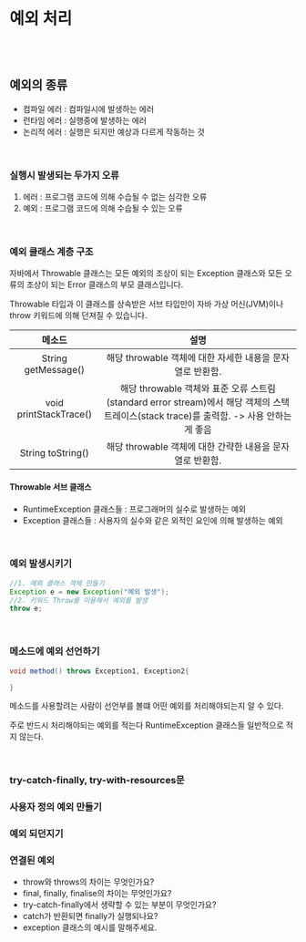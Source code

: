 # 예외 처리

<br/>

<br/>

 ## 예외의 종류

- 컴파일 에러 : 컴파일시에 발생하는 에러 
- 런타임 에러 : 실행중에 발생하는 에러
- 논리적 에러 : 실행은 되지만 예상과 다르게 작동하는 것

<br/>

### 실행시  발생되는 두가지 오류

1. 에러 : 프로그램 코드에 의해 수습될 수 없는 심각한 오류
2. 예외 : 프로그램 코드에 의해 수습될 수 있는 오류

<br/>

### 예외 클래스 계층 구조

자바에서 Throwable 클래스는 모든 예외의 조상이 되는 Exception 클래스와 모든 오류의 조상이 되는 Error 클래스의 부모 클래스입니다.

Throwable 타입과 이 클래스를 상속받은 서브 타입만이 자바 가상 머신(JVM)이나 throw 키워드에 의해 던져질 수 있습니다.

|         메소드         |                             설명                             |
| :--------------------: | :----------------------------------------------------------: |
|  String getMessage()   |  해당 throwable 객체에 대한 자세한 내용을 문자열로 반환함.   |
| void printStackTrace() | 해당 throwable 객체와 표준 오류 스트림(standard error stream)에서 해당 객체의 스택 트레이스(stack trace)를 출력함. -> 사용 안하는게 좋음 |
|   String toString()    |  해당 throwable 객체에 대한 간략한 내용을 문자열로 반환함.   |

#### Throwable 서브 클래스

- RuntimeException 클래스들 : 프로그래머의 실수로 발생하는 예외
- Exception 클래스들 : 사용자의 실수와 같은 외적인 요인에 의해 발생하는 예외

<br/>

### 예외 발생시키기

```java
//1. 예외 클래스 객체 만들기
Exception e = new Exception("예외 발생");
//2. 키워드 Throw를 이용해서 예외를 발생
throw e;
```

<br/>

### 메소드에 예외 선언하기 

```java
void method() throws Exception1, Exception2{

}
```

메소드를 사용할려는 사람이 선언부를 볼떄 어떤 예외를 처리해야되는지 알 수 있다.

주로 반드시 처리해야되는 예외를 적는다 RuntimeException 클래스들 일반적으로 적지 않는다.

<br/>

###  try-catch-finally, try-with-resources문

### 사용자 정의 예외 만들기

### 예외 되던지기

### 연결된 예외







- throw와 throws의 차이는 무엇인가요? 
- final, finally, finalise의 차이는 무엇인가요? 
- try-catch-finally에서 생략할 수 있는 부분이 무엇인가요? 
-  catch가 반환되면 finally가 실행되나요? 
-  exception 클래스의 예시를 말해주세요.

